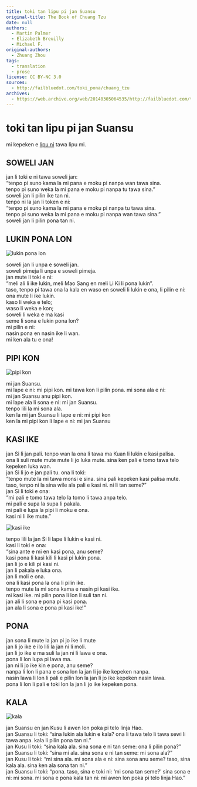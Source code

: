 ```yaml
---
title: toki tan lipu pi jan Suansu
original-title: The Book of Chuang Tzu
date: null
authors:
  - Martin Palmer
  - Elizabeth Breuilly
  - Michael F.
original-authors:
  - Zhuang Zhou
tags:
  - translation
  - prose
license: CC BY-NC 3.0
sources:
  - http://failbluedot.com/toki_pona/chuang_tzu
archives:
  - https://web.archive.org/web/20140305064535/http://failbluedot.com/toki_pona/chuang_tzu
---
```


# toki tan lipu pi jan Suansu

mi kepeken e [lipu ni](https://web.archive.org/web/20140305064535/http://www.amazon.com/o/ASIN/0140194886/002-9511736-1387259?SubscriptionId=0AM07842GGE1QVDN6KR2) tawa lipu mi.

## SOWELI JAN

jan li toki e ni tawa soweli jan: \
“tenpo pi suno kama la mi pana e moku pi nanpa wan tawa sina. \
tenpo pi suno weka la mi pana e moku pi nanpa tu tawa sina.” \
soweli jan li pilin ike tan ni. \
tenpo ni la jan li token e ni: \
“tenpo pi suno kama la mi pana e moku pi nanpa tu tawa sina. \
tenpo pi suno weka la mi pana e moku pi nanpa wan tawa sina.” \
soweli jan li pilin pona tan ni.

## LUKIN PONA LON

![lukin pona lon](https://web.archive.org/web/20140305064535im_/http://failbluedot.com/images/chinese_beauty.jpg)

soweli jan li unpa e soweli jan. \
soweli pimeja li unpa e soweli pimeja. \
jan mute li toki e ni: \
“meli ali li ike lukin, meli Mao Sang en meli Li Ki li pona lukin”. \
taso, tenpo pi tawa ona la kala en waso en soweli li lukin e ona, li pilin e ni: \
ona mute li ike lukin. \
kaso li weka e telo; \
waso li weka e kon; \
soweli li weka e ma kasi \
seme li sona e lukin pona lon? \
mi pilin e ni: \
nasin pona en nasin ike li wan. \
mi ken ala tu e ona!

## PIPI KON

![pipi kon](https://web.archive.org/web/20140305064535im_/http://failbluedot.com/images/butterfly.jpg)

mi jan Suansu. \
mi lape e ni: mi pipi kon. mi tawa kon li pilin pona. mi sona ala e ni: \
mi jan Suansu anu pipi kon. \
mi lape ala li sona e ni: mi jan Suansu. \
tenpo lili la mi sona ala. \
ken la mi jan Suansu li lape e ni: mi pipi kon \
ken la mi pipi kon li lape e ni: mi jan Suansu

## KASI IKE

jan Si li jan pali. tenpo wan la ona li tawa ma Kuan li lukin e kasi palisa. \
ona li suli mute mute mute li jo luka mute. sina ken pali e tomo tawa telo kepeken luka wan. \
jan Si li jo e jan pali tu. ona li toki: \
“tenpo mute la mi tawa monsi e sina. sina pali kepeken kasi palisa mute. \
taso, tenpo ni la sina wile ala pali e kasi ni. ni li tan seme?” \
jan Si li toki e ona: \
“mi pali e tomo tawa telo la tomo li tawa anpa telo. \
mi pali e supa la supa li pakala. \
mi pali e lupa la pipi li moku e ona. \
kasi ni li ike mute.”

![kasi ike](https://web.archive.org/web/20140305064535im_/http://failbluedot.com/images/old_tree.jpg)

tenpo lili la jan Si li lape li lukin e kasi ni. \
kasi li toki e ona: \
“sina ante e mi en kasi pona, anu seme? \
kasi pona li kasi kili li kasi pi lukin pona. \
jan li jo e kili pi kasi ni. \
jan li pakala e luka ona. \
jan li moli e ona. \
ona li kasi pona la ona li pilin ike. \
tenpo mute la mi sona kama e nasin pi kasi ike. \
mi kasi ike. mi pilin pona li lon li suli tan ni. \
jan ali li sona e pona pi kasi pona. \
jan ala li sona e pona pi kasi ike!”

## PONA

jan sona li mute la jan pi jo ike li mute \
jan li jo ike e ilo lili la jan ni li moli. \
jan li jo ike e ma suli la jan ni li lawa e ona. \
pona li lon lupa pi lawa ma. \
jan ni li jo ike kin e pona, anu seme? \
nanpa li lon li pana e sona lon la jan li jo ike kepeken nanpa. \
nasin lawa li lon li pali e pilin lon la jan li jo ike kepeken nasin lawa. \
pona li lon li pali e toki lon la jan li jo ike kepeken pona.

## KALA

![kala](https://web.archive.org/web/20140305064535im_/http://failbluedot.com/images/3worlds.jpg)

jan Suansu en jan Kusu li awen lon poka pi telo linja Hao. \
jan Suansu li toki: “sina lukin ala lukin e kala? ona li tawa telo li tawa sewi li tawa anpa. kala li pilin pona tan ni.” \
jan Kusu li toki: “sina kala ala. sina sona e ni tan seme: ona li pilin pona?” \
jan Suansu li toki: “sina mi ala. sina sona e ni tan seme: mi sona ala?” \
jan Kusu li toki: “mi sina ala. mi sona ala e ni: sina sona anu seme? taso, sina kala ala. sina ken ala sona tan ni.” \
jan Suansu li toki: “pona. taso, sina e toki ni: ‘mi sona tan seme?’ sina sona e ni: mi sona. mi sona e pona kala tan ni: mi awen lon poka pi telo linja Hao.”
